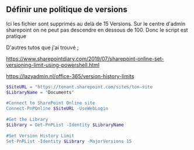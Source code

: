 ## Définir une politique de versions

Ici les fichier sont supprimés au delà de 15 Versions. Sur le centre d'admin sharepoint on ne peut pas descendre en dessous de 100. Donc le script est pratique

D'autres tutos que j'ai trouvé ; 

https://www.sharepointdiary.com/2019/07/sharepoint-online-set-versioning-limit-using-powershell.html

https://lazyadmin.nl/office-365/version-history-limits

```powershell
$SiteURL = "https://tenant.sharepoint.com/sites/ton-site 
$LibraryName = "Documents"
 
#Connect to SharePoint Online site
Connect-PnPOnline $SiteURL -UseWebLogin
 
#Get the Library
$Library = Get-PnPList -Identity $LibraryName
 
#Set Version History Limit
Set-PnPList -Identity $Library -MajorVersions 15
```
